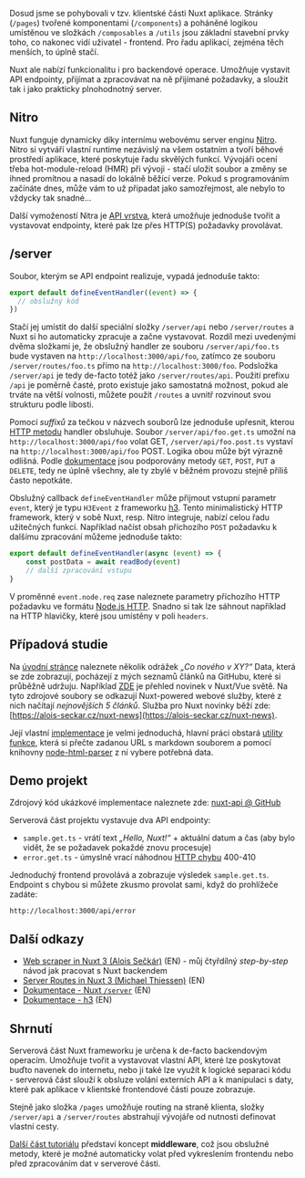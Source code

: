 Dosud jsme se pohybovali v tzv. klientské části Nuxt aplikace. Stránky (`/pages`) tvořené komponentami (`/components`) a poháněné logikou umístěnou ve složkách `/composables` a `/utils` jsou základní stavební prvky toho, co nakonec vidí uživatel - frontend. Pro řadu aplikací, zejména těch menších, to úplně stačí. 

Nuxt ale nabízí funkcionalitu i pro backendové operace. Umožňuje vystavit API endpointy, přijímat a zpracovávat na ně přijímané požadavky, a sloužit tak i jako prakticky plnohodnotný server.

## Nitro

Nuxt funguje dynamicky díky internímu webovému server enginu [Nitro](https://nitro.unjs.io/). Nitro si vytváří vlastní runtime nezávislý na všem ostatním a tvoří běhové prostředí aplikace, které poskytuje řadu skvělých funkcí. Vývojáři ocení třeba hot-module-reload (HMR) při vývoji - stačí uložit soubor a změny se ihned promítnou a nasadí do lokálně běžící verze. Pokud s programováním začínáte dnes, může vám to už připadat jako samozřejmost, ale nebylo to vždycky tak snadné...

Další vymožeností Nitra je [API vrstva](https://nuxt.com/docs/guide/concepts/server-engine#api-layer), která umožňuje jednoduše tvořit a vystavovat endpointy, které pak lze přes HTTP(S) požadavky provolávat.

## /server

Soubor, kterým se API endpoint realizuje, vypadá jednoduše takto:

```ts
export default defineEventHandler((event) => {
  // obslužný kód
})
```

Stačí jej umístit do další speciální složky `/server/api` nebo `/server/routes` a Nuxt si ho automaticky zpracuje a začne vystavovat. Rozdíl mezi uvedenými dvěma složkami je, že obslužný handler ze souboru `/server/api/foo.ts` bude vystaven na `http://localhost:3000/api/foo`, zatímco ze souboru `/server/routes/foo.ts` přímo na `http://localhost:3000/foo`. Podsložka `/server/api` je tedy de-facto totéž jako `/server/routes/api`. Použití prefixu `/api` je poměrně časté, proto existuje jako samostatná možnost, pokud ale trváte na větší volnosti, můžete použít `/routes` a uvnitř rozvinout svou strukturu podle libosti.

Pomocí _suffixů_ za tečkou v názvech souborů lze jednoduše upřesnit, kterou [HTTP metodu](https://developer.mozilla.org/en-US/docs/Web/HTTP/Methods) handler obsluhuje. Soubor `/server/api/foo.get.ts` umožní na `http://localhost:3000/api/foo` volat GET, `/server/api/foo.post.ts` vystaví na `http://localhost:3000/api/foo` POST. Logika obou může být výrazně odlišná. Podle [dokumentace](https://nuxt.com/docs/guide/directory-structure/server) jsou podporovány metody `GET`, `POST`, `PUT` a `DELETE`, tedy ne úplně všechny, ale ty zbylé v běžném provozu stejně příliš často nepotkáte.

Obslužný callback `defineEventHandler` může přijmout vstupní parametr `event`, který je typu `H3Event` z frameworku [h3](https://github.com/unjs/h3). Tento minimalistický HTTP framework, který v sobě Nuxt, resp. Nitro integruje, nabízí celou řadu užitečných funkcí. Například načíst obsah příchozího `POST` požadavku k dalšímu zpracování můžeme jednoduše takto:

```ts
export default defineEventHandler(async (event) => {
    const postData = await readBody(event)
    // další zpracování vstupu
}
```

V proměnné `event.node.req` zase naleznete parametry příchozího HTTP požadavku ve formátu [Node.js HTTP](https://www.w3schools.com/nodejs/obj_http_incomingmessage.asp). Snadno si tak lze sáhnout například na HTTP hlavičky, které jsou umístěny v poli `headers`.

## Případová studie

Na [úvodní stránce](/) naleznete několik odrážek _„Co nového v XY?“_ Data, která se zde zobrazují, pocházejí z mých seznamů článků na GitHubu, které si průběžně udržuju. Například [ZDE](https://github.com/AloisSeckar/demos-nuxt/blob/main/NuxtNews.md) je přehled novinek v Nuxt/Vue světě. Na tyto zdrojové soubory se odkazují Nuxt-powered webové služby, které z nich načítají _nejnovějších 5 článků_. Služba pro Nuxt novinky běží zde: [https://alois-seckar.cz/nuxt-news](https://alois-seckar.cz/nuxt-news).

Její vlastní [implementace](https://github.com/AloisSeckar/Alois-Seckar.cz/blob/main/server/routes/nuxt-news.ts) je velmi jednoduchá, hlavní práci obstará [utility funkce](https://github.com/AloisSeckar/Alois-Seckar.cz/blob/main/server/utils/last-articles.ts), která si přečte zadanou URL s markdown souborem a pomocí knihovny [node-html-parser](https://www.npmjs.com/package/node-html-parser) z ní vybere potřebná data.

## Demo projekt

Zdrojový kód ukázkové implementace naleznete zde:
[nuxt-api @ GitHub](https://github.com/AloisSeckar/demos-nuxt/tree/main/nuxt-api)

Serverová část projektu vystavuje dva API endpointy:
- `sample.get.ts` - vrátí text _„Hello, Nuxt!“_ + aktuální datum a čas (aby bylo vidět, že se požadavek pokaždé znovu procesuje)
- `error.get.ts` - úmyslně vrací náhodnou [HTTP chybu](https://developer.mozilla.org/en-US/docs/Web/HTTP/Status#client_error_responses) 400-410

Jednoduchý frontend provolává a zobrazuje výsledek `sample.get.ts`. Endpoint s chybou si můžete zkusmo provolat sami, když do prohlížeče zadáte:

`http://localhost:3000/api/error`

## Další odkazy
* [Web scraper in Nuxt 3 (Alois Sečkár)](https://dev.to/aloisseckar/web-scraper-in-nuxt-3-part-i-introduction-and-setting-up-4bb5) (EN) - můj čtyřdílný _step-by-step_ návod jak pracovat s Nuxt backendem
* [Server Routes in Nuxt 3 (Michael Thiessen)](https://masteringnuxt.com/blog/server-routes-in-nuxt-3) (EN)
* [Dokumentace - Nuxt `/server`](https://nuxt.com/docs/guide/directory-structure/server) (EN)
* [Dokumentace - h3](https://github.com/unjs/h3) (EN)

## Shrnutí

Serverová část Nuxt frameworku je určena k de-facto backendovým operacím. Umožňuje tvořit a vystavovat vlastní API, které lze poskytovat buďto navenek do internetu, nebo ji také lze využít k logické separaci kódu - serverová část slouží k obsluze volání externích API a k manipulaci s daty, které pak aplikace v klientské frontendové části pouze zobrazuje.

Stejně jako složka `/pages` umožňuje routing na straně klienta, složky `/server/api` a `/server/routes` abstrahují vývojáře od nutnosti definovat vlastní cesty.

[Další část tutoriálu](/article/nuxt-middleware) představí koncept <strong>middleware</strong>, což jsou obslužné metody, které je možné automaticky volat před vykreslením frontendu nebo před zpracováním dat v serverové části.
